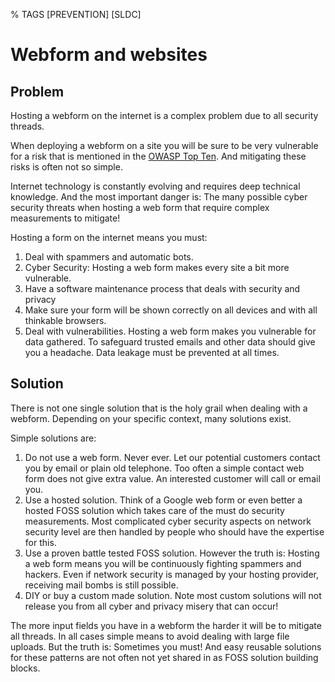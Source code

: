 % TAGS [PREVENTION] [SLDC]

# Webform and websites

## Problem 

Hosting a webform on the internet is a complex problem due to all security threads.

When deploying a webform on a site you will be sure to be very vulnerable for a risk that is mentioned in the [OWASP Top Ten](https://owasp.org/www-project-top-ten/). And mitigating these risks is often not so simple. 

Internet technology is constantly evolving and requires deep technical knowledge. And the most important danger is: The many possible cyber security threats when hosting a web form that require complex measurements to mitigate! 

Hosting a form on the internet means you must:

1. Deal with spammers and automatic bots.  
2. Cyber Security: Hosting a web form makes every site a bit more vulnerable.  
3. Have a software maintenance process that deals with security and privacy  
4. Make sure your form will be shown correctly on all devices and with all thinkable browsers.  
5. Deal with vulnerabilities. Hosting a web form makes you vulnerable for data gathered. To safeguard trusted emails and other data should give you a headache. Data leakage must be prevented at all times.


## Solution 

There is not one single solution that is the holy grail when dealing with a webform. Depending on your specific context, many solutions exist. 

Simple solutions are:

1. Do not use a web form. Never ever. Let our potential customers contact you by email or plain old telephone. Too often a simple contact web form does not give extra value. An interested customer will call or email you.   
2. Use a hosted solution. Think of a Google web form or even better a hosted FOSS solution which takes care of the must do security measurements. Most complicated cyber security aspects on network security level are then handled by people who should have the expertise for this.  
3. Use a proven battle tested FOSS solution. However the truth is: Hosting a web form means you will be continuously fighting spammers and hackers. Even if network security is managed by your hosting provider, receiving mail bombs is still possible.  
4. DIY or buy a custom made solution. Note most custom solutions will not release you from all cyber and privacy misery that can occur!

The more input fields you have in a webform the harder it will be to mitigate all threads. In all cases simple means to avoid dealing with large file uploads. But the truth is: Sometimes you must! And easy reusable solutions for these patterns are not often not yet shared in as FOSS solution building blocks. 

